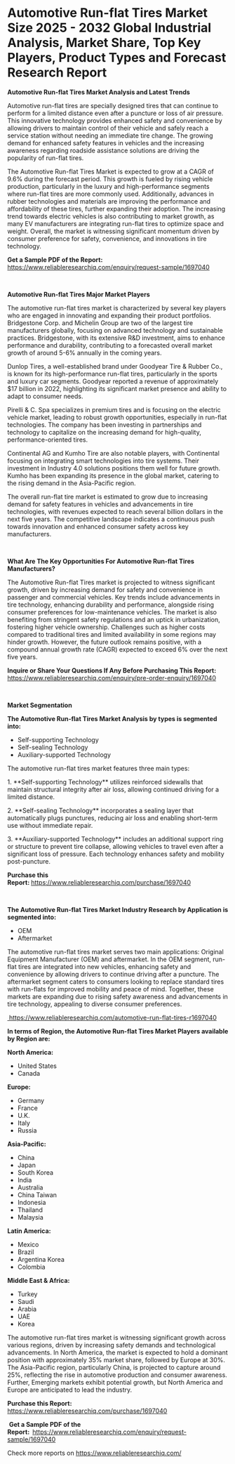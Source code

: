 <p><h1>Automotive Run-flat Tires Market Size 2025 - 2032 Global Industrial Analysis, Market Share, Top Key Players, Product Types and Forecast Research Report</h1></p><p><strong>Automotive Run-flat Tires Market Analysis and Latest Trends</strong></p>
<p><p>Automotive run-flat tires are specially designed tires that can continue to perform for a limited distance even after a puncture or loss of air pressure. This innovative technology provides enhanced safety and convenience by allowing drivers to maintain control of their vehicle and safely reach a service station without needing an immediate tire change. The growing demand for enhanced safety features in vehicles and the increasing awareness regarding roadside assistance solutions are driving the popularity of run-flat tires.</p><p>The Automotive Run-flat Tires Market is expected to grow at a CAGR of 9.6% during the forecast period. This growth is fueled by rising vehicle production, particularly in the luxury and high-performance segments where run-flat tires are more commonly used. Additionally, advances in rubber technologies and materials are improving the performance and affordability of these tires, further expanding their adoption. The increasing trend towards electric vehicles is also contributing to market growth, as many EV manufacturers are integrating run-flat tires to optimize space and weight. Overall, the market is witnessing significant momentum driven by consumer preference for safety, convenience, and innovations in tire technology.</p></p>
<p><strong>Get a Sample PDF of the Report:&nbsp;</strong> <a href="https://www.reliableresearchiq.com/enquiry/request-sample/1697040?utm_campaign=1123&utm_medium=2&utm_source=Github&utm_content=ia&utm_term=08012025&utm_id=automotive-run-flat-tires">https://www.reliableresearchiq.com/enquiry/request-sample/1697040</a></p>
<p>&nbsp;</p>
<p><strong>Automotive Run-flat Tires Major Market Players</strong></p>
<p><p>The automotive run-flat tires market is characterized by several key players who are engaged in innovating and expanding their product portfolios. Bridgestone Corp. and Michelin Group are two of the largest tire manufacturers globally, focusing on advanced technology and sustainable practices. Bridgestone, with its extensive R&D investment, aims to enhance performance and durability, contributing to a forecasted overall market growth of around 5-6% annually in the coming years.</p><p>Dunlop Tires, a well-established brand under Goodyear Tire & Rubber Co., is known for its high-performance run-flat tires, particularly in the sports and luxury car segments. Goodyear reported a revenue of approximately $17 billion in 2022, highlighting its significant market presence and ability to adapt to consumer needs.</p><p>Pirelli & C. Spa specializes in premium tires and is focusing on the electric vehicle market, leading to robust growth opportunities, especially in run-flat technologies. The company has been investing in partnerships and technology to capitalize on the increasing demand for high-quality, performance-oriented tires.</p><p>Continental AG and Kumho Tire are also notable players, with Continental focusing on integrating smart technologies into tire systems. Their investment in Industry 4.0 solutions positions them well for future growth. Kumho has been expanding its presence in the global market, catering to the rising demand in the Asia-Pacific region.</p><p>The overall run-flat tire market is estimated to grow due to increasing demand for safety features in vehicles and advancements in tire technologies, with revenues expected to reach several billion dollars in the next five years. The competitive landscape indicates a continuous push towards innovation and enhanced consumer safety across key manufacturers.</p></p>
<p>&nbsp;</p>
<p><strong>What Are The Key Opportunities For Automotive Run-flat Tires Manufacturers?</strong></p>
<p><p>The Automotive Run-flat Tires market is projected to witness significant growth, driven by increasing demand for safety and convenience in passenger and commercial vehicles. Key trends include advancements in tire technology, enhancing durability and performance, alongside rising consumer preferences for low-maintenance vehicles. The market is also benefiting from stringent safety regulations and an uptick in urbanization, fostering higher vehicle ownership. Challenges such as higher costs compared to traditional tires and limited availability in some regions may hinder growth. However, the future outlook remains positive, with a compound annual growth rate (CAGR) expected to exceed 6% over the next five years.</p></p>
<p><strong>Inquire or Share Your Questions If Any Before Purchasing This Report:</strong> <a href="https://www.reliableresearchiq.com/enquiry/pre-order-enquiry/1697040?utm_campaign=1123&utm_medium=2&utm_source=Github&utm_content=ia&utm_term=08012025&utm_id=automotive-run-flat-tires">https://www.reliableresearchiq.com/enquiry/pre-order-enquiry/1697040</a></p>
<p>&nbsp;</p>
<p><strong>Market Segmentation</strong></p>
<p><strong>The Automotive Run-flat Tires Market Analysis by types is segmented into:</strong></p>
<p><ul><li>Self-supporting Technology</li><li>Self-sealing Technology</li><li>Auxiliary-supported Technology</li></ul></p>
<p><p>The automotive run-flat tires market features three main types: </p><p>1. **Self-supporting Technology** utilizes reinforced sidewalls that maintain structural integrity after air loss, allowing continued driving for a limited distance.</p><p>   </p><p>2. **Self-sealing Technology** incorporates a sealing layer that automatically plugs punctures, reducing air loss and enabling short-term use without immediate repair.</p><p>3. **Auxiliary-supported Technology** includes an additional support ring or structure to prevent tire collapse, allowing vehicles to travel even after a significant loss of pressure. Each technology enhances safety and mobility post-puncture.</p></p>
<p><strong>Purchase this Report:&nbsp;</strong><a href="https://www.reliableresearchiq.com/purchase/1697040?utm_campaign=1123&utm_medium=2&utm_source=Github&utm_content=ia&utm_term=08012025&utm_id=automotive-run-flat-tires">https://www.reliableresearchiq.com/purchase/1697040</a></p>
<p>&nbsp;</p>
<p><strong>The Automotive Run-flat Tires Market Industry Research by Application is segmented into:</strong></p>
<p><ul><li>OEM</li><li>Aftermarket</li></ul></p>
<p><p>The automotive run-flat tires market serves two main applications: Original Equipment Manufacturer (OEM) and aftermarket. In the OEM segment, run-flat tires are integrated into new vehicles, enhancing safety and convenience by allowing drivers to continue driving after a puncture. The aftermarket segment caters to consumers looking to replace standard tires with run-flats for improved mobility and peace of mind. Together, these markets are expanding due to rising safety awareness and advancements in tire technology, appealing to diverse consumer preferences.</p></p>
<p><a href="https://www.reliableresearchiq.com/automotive-run-flat-tires-r1697040?utm_campaign=1123&utm_medium=2&utm_source=Github&utm_content=ia&utm_term=08012025&utm_id=automotive-run-flat-tires">&nbsp;https://www.reliableresearchiq.com/automotive-run-flat-tires-r1697040</a></p>
<p><strong>In terms of Region, the Automotive Run-flat Tires Market Players available by Region are:</strong></p>
<p>
    <p> <strong> North America: </strong>
        <ul>
            <li>United States</li>
            <li>Canada</li>
        </ul>
        </p> 
    <p> <strong> Europe: </strong>
        <ul>
            <li>Germany</li>
            <li>France</li>
            <li>U.K.</li>
            <li>Italy</li>
            <li>Russia</li>
        </ul>
        </p> 
    <p> <strong> Asia-Pacific: </strong>
        <ul>
            <li>China</li>
            <li>Japan</li>
            <li>South Korea</li>
            <li>India</li>
            <li>Australia</li>
            <li>China Taiwan</li>
            <li>Indonesia</li>
            <li>Thailand</li>
            <li>Malaysia</li>
        </ul>
        </p> 
    <p> <strong> Latin America: </strong>
        <ul>
            <li>Mexico</li>
            <li>Brazil</li>
            <li>Argentina Korea</li>
            <li>Colombia</li>
        </ul>
        </p> 
    <p> <strong> Middle East & Africa: </strong>
        <ul>
            <li>Turkey</li>
            <li>Saudi</li>
            <li>Arabia</li>
            <li>UAE</li>
            <li>Korea</li>
        </ul>
    </p>
    </p>
<p><p>The automotive run-flat tires market is witnessing significant growth across various regions, driven by increasing safety demands and technological advancements. In North America, the market is expected to hold a dominant position with approximately 35% market share, followed by Europe at 30%. The Asia-Pacific region, particularly China, is projected to capture around 25%, reflecting the rise in automotive production and consumer awareness. Further, Emerging markets exhibit potential growth, but North America and Europe are anticipated to lead the industry.</p></p>
<p><strong>Purchase this Report: </strong><a href="https://www.reliableresearchiq.com/purchase/1697040?utm_campaign=1123&utm_medium=2&utm_source=Github&utm_content=ia&utm_term=08012025&utm_id=automotive-run-flat-tires">https://www.reliableresearchiq.com/purchase/1697040</a></p>
<p>&nbsp;<strong>Get a Sample PDF of the Report:&nbsp;&nbsp;</strong><a href="https://www.reliableresearchiq.com/enquiry/request-sample/1697040?utm_campaign=1123&utm_medium=2&utm_source=Github&utm_content=ia&utm_term=08012025&utm_id=automotive-run-flat-tires">https://www.reliableresearchiq.com/enquiry/request-sample/1697040</a></p>
<p><strong></strong></p>
<p>Check more reports on <a href="https://www.reliableresearchiq.com/?utm_campaign=1123&utm_medium=2&utm_source=Github&utm_content=ia&utm_term=08012025&utm_id=automotive-run-flat-tires">https://www.reliableresearchiq.com/</a></p>